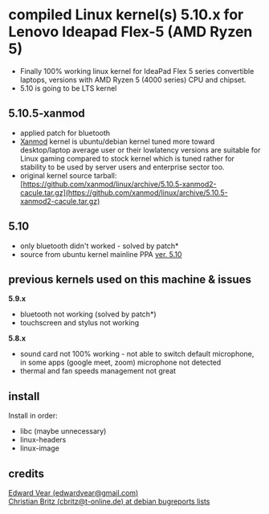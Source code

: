 # compiled Linux kernel(s) 5.10.x for Lenovo Ideapad Flex-5 (AMD Ryzen 5)

* Finally 100% working linux kernel for IdeaPad Flex 5 series convertible laptops, versions with AMD Ryzen 5 (4000 series) CPU and chipset.
* 5.10 is going to be LTS kernel

## 5.10.5-xanmod

* applied patch for bluetooth
* [Xanmod](https://xanmod.org/) kernel is ubuntu/debian kernel tuned more toward desktop/laptop average user or their lowlatency versions 
are suitable for Linux gaming compared to stock kernel which is tuned rather for stability to be used by server users 
and enterprise sector too.
* original kernel source tarball: [https://github.com/xanmod/linux/archive/5.10.5-xanmod2-cacule.tar.gz](https://github.com/xanmod/linux/archive/5.10.5-xanmod2-cacule.tar.gz)

## 5.10 

* only bluetooth didn't worked - solved by patch*
* source from ubuntu kernel mainline PPA [ver. 5.10](https://kernel.ubuntu.com/~kernel-ppa/mainline/v5.10/)

## previous kernels used on this machine & issues

**5.9.x**
* bluetooth not working (solved by patch*)
* touchscreen and stylus not working

**5.8.x**
* sound card not 100% working - not able to switch default microphone, in some apps (google meet, zoom) microphone not detected
* thermal and fan speeds management not great

## install

Install in order:

* libc (maybe unnecessary)
* linux-headers
* linux-image

## credits

[Edward Vear (edwardvear@gmail.com)](https://marc.info/?l=linux-bluetooth&m=160378222632366&w=2)  
[Christian Britz (cbritz@t-online.de) at debian bugreports lists](https://bugs.debian.org/cgi-bin/bugreport.cgi?bug=972968)




